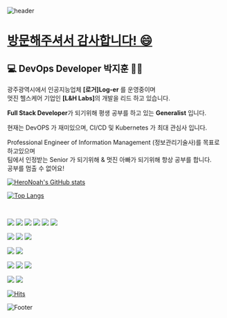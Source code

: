 ![header](https://capsule-render.vercel.app/api?type=slice&color=auto&height=300&section=header&text=어서오세요%20HeroNoah%20의%20GitHub입니다&fontSize=25&fontColor=ffffff&rotate=19&fontAlign=70&fontAlignY=45)


# [방문해주셔서 감사합니다! 😄](https://heronoah.github.io)

## :computer: DevOps Developer 박지훈 👨‍💻

광주광역시에서 인공지능업체 <b>[로거]Log-er</b> 를 운영중이며  
멋진 헬스케어 기업인 <b>[L&H Labs]</b>의 개발을 리드 하고 있습니다.

<b>Full Stack Developer</b>가 되기위해 평생 공부를 하고 있는 <b>Generalist</b> 입니다.

현재는 DevOPS 가 재미있으며, CI/CD 및 Kubernetes 가 최대 관심사 입니다.  

Professional Engineer of Information Management (정보관리기술사)를 목표로 하고있으며  
팀에서 인정받는 Senior 가 되기위해 & 멋진 아빠가 되기위해 항상 공부를 합니다.  
공부를 멈출 수 없어요!

[![HeroNoah's GitHub stats](https://github-readme-stats.vercel.app/api?username=heronoah&count_private=true&show_icons=true)](https://github.com/HeroNoah/heronoah)

[![Top Langs](https://github-readme-stats.vercel.app/api/top-langs/?username=heronoah&layout=compact&count_private=true&show_icons=true)](https://github.com/HeroNoah/heronoah)

<br />



<img src="https://img.shields.io/badge/JavaScript-F7DF1E?style=flat&logo=JavaScript&logoColor=white"/> <img src="https://img.shields.io/badge/TypeScript-3178C6?style=flat&logo=TypeScript&logoColor=white"/> <img src="https://img.shields.io/badge/React-61DAFB?style=flat&&logo=React&logoColor=white"/> <img src="https://img.shields.io/badge/Node.js-339933?style=flat&&logo=Node.js&logoColor=white"/> <img src="https://img.shields.io/badge/Python-3776AB?style=flat&&logo=Python&logoColor=white"/> <img src="https://img.shields.io/badge/Flutter-02569B?style=flat&&logo=Flutter&logoColor=white"/>

<img src="https://img.shields.io/badge/CSS3-1572B6?style=flat&logo=CSS3&logoColor=white"/> <img src="https://img.shields.io/badge/Sass-CC6699?style=flat&&logo=Sass&logoColor=white"/> <img src="https://img.shields.io/badge/Tailwind CSS-06B6D4?style=flat&&logo=Tailwind CSS&logoColor=white"/>

<img src="https://img.shields.io/badge/Android-3DDC84?style=flat&logo=Android&logoColor=white"/> <img src="https://img.shields.io/badge/iOS-000000?style=flat&logo=iOS&logoColor=white"/>

<img src="https://img.shields.io/badge/NGINX-009639?style=flat&&logo=NGINX&logoColor=white"/> <img src="https://img.shields.io/badge/Docker-2496ED?style=flat&&logo=Docker&logoColor=white"/> <img src="https://img.shields.io/badge/Kubernetes-326CE5?style=flat&&logo=Kubernetes&logoColor=white"/>

<img src="https://img.shields.io/badge/MariaDB-003545?style=flat&&logo=MariaDB&logoColor=white"/> <img src="https://img.shields.io/badge/MongoDB-47A248?style=flat&&logo=MongoDB&logoColor=white"/>


[![Hits](https://hits.seeyoufarm.com/api/count/incr/badge.svg?url=https%3A%2F%2Fgithub.com%2Fheronoah%2Fhit-counter&count_bg=%234519A0&title_bg=%23E1CCCC&icon=uikit.svg&icon_color=%23E7E7E7&title=%EB%B0%A9%EB%AC%B8%EC%9E%90+%EC%88%98&edge_flat=true)](https://hits.seeyoufarm.com)

![Footer](https://capsule-render.vercel.app/api?type=waving&color=auto&height=200&section=footer)
